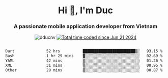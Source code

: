 <h1 align="center">
  Hi 👋, I'm  Duc</h1>
<h3 align="center">A passionate mobile application developer from Vietnam</h3>  
  
<p align="center"> <img src="https://komarev.com/ghpvc/?username=dducnv&label=Profile%20views&color=0e75b6&style=flat" alt="dducnv" /> 
<a href="https://wakatime.com/@4d2a2cd9-1bcb-4dd1-84a4-dce128a35137"><img src="https://wakatime.com/badge/user/4d2a2cd9-1bcb-4dd1-84a4-dce128a35137.svg" alt="Total time coded since Jun 21 2024" /></a>
</p>  

<div style="width: 100vw; overflow-x: auto; flex:center">
  <!--START_SECTION:waka-->

```txt
Dart              52 hrs          ███████████████████████▒░   93.15 %
Bash              1 hr 29 mins    ▓░░░░░░░░░░░░░░░░░░░░░░░░   02.69 %
YAML              42 mins         ▒░░░░░░░░░░░░░░░░░░░░░░░░   01.26 %
XML               31 mins         ▒░░░░░░░░░░░░░░░░░░░░░░░░   00.95 %
Other             29 mins         ▒░░░░░░░░░░░░░░░░░░░░░░░░   00.87 %
```

<!--END_SECTION:waka-->
</div>




  

